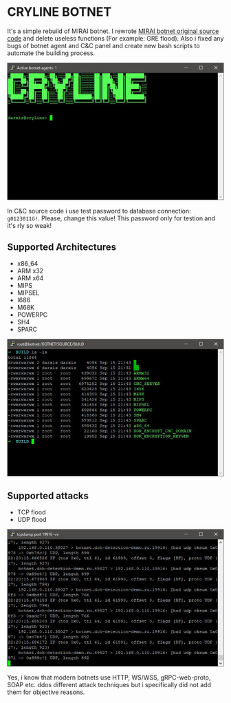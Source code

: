 # CRYLINE BOTNET
It's a simple rebuild of MIRAI botnet. I rewrote [MIRAI botnet original source code](https://github.com/jgamblin/Mirai-Source-Code) and delete useless functions (For example: GRE flood). 
Also i fixed any bugs of botnet agent and C&C panel and create new bash scripts to automate the building process.

![image info](./MAIN.jpeg)

In C&C source code i use test password to database connection: `g0123011G!`. Please, change this value! This password only for testion and it's rly so weak!

## Supported Architectures

- x86_64
- ARM x32
- ARM x64
- MIPS
- MIPSEL
- I686
- M68K
- POWERPC
- SH4
- SPARC

![image info](./FILES.jpeg)

## Supported attacks

- TCP flood
- UDP flood

![image info](./FLOOD.jpeg)

Yes, i know that modern botnets use HTTP, WS/WSS, gRPC-web-proto, SOAP etc. ddos different attack techniques but i specifically did not add them for objective reasons. 
